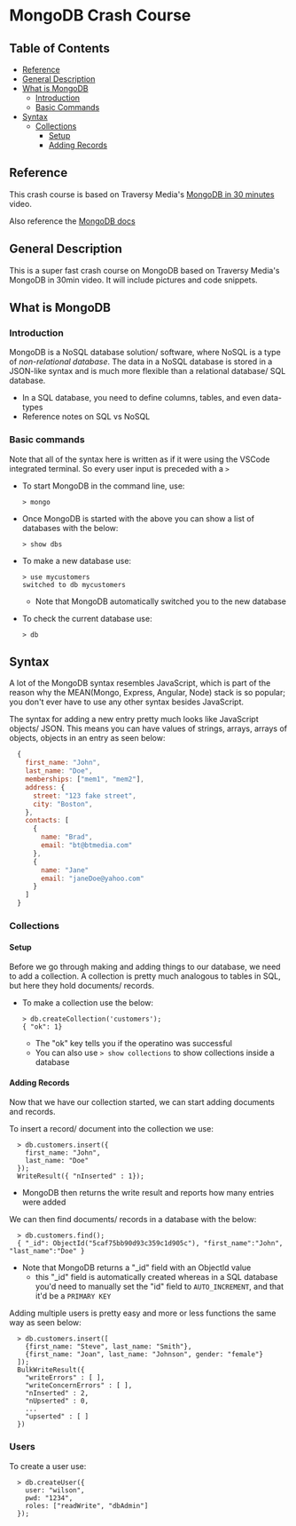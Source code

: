 # MongoDB Crash Course

## Table of Contents

- [Reference](#reference)
- [General Description](#general-description)
- [What is MongoDB](#what-is-mongodb)
  - [Introduction](##introduction)
  - [Basic Commands](##basic-commands)
- [Syntax](#syntax)
  - [Collections](##collections)
    - [Setup](##setup)
    - [Adding Records](##adding-records)

## Reference

This crash course is based on Traversy Media's [MongoDB in 30 minutes](https://www.youtube.com/watch?v=pWbMrx5rVBE) video.

Also reference the [MongoDB docs](https://docs.mongodb.com/manual/reference/)

## General Description

This is a super fast crash course on MongoDB based on Traversy Media's MongoDB in 30min video. It will include pictures and code snippets.

## What is MongoDB

### Introduction

MongoDB is a NoSQL database solution/ software, where NoSQL is a type of *non-relational database*. The data in a NoSQL database is stored in a JSON-like syntax and is much more flexible than a relational database/ SQL database.
- In a SQL database, you need to define columns, tables, and even data-types
- Reference notes on SQL vs NoSQL

### Basic commands

Note that all of the syntax here is written as if it were using the VSCode integrated terminal. So every user input is preceded with a `>`

- To start MongoDB in the command line, use:
    ```
    > mongo
    ```

- Once MongoDB is started with the above you can show a list of databases with the below:
    ```
    > show dbs
    ```

- To make a new database use:
    ```
    > use mycustomers
    switched to db mycustomers
    ```
  - Note that MongoDB automatically switched you to the new database

- To check the current database use:
  ```
  > db
  ```

## Syntax

A lot of the MongoDB syntax resembles JavaScript, which is part of the reason why the MEAN(Mongo, Express, Angular, Node) stack is so popular; you don't ever have to use any other syntax besides JavaScript.

The syntax for adding a new entry pretty much looks like JavaScript objects/ JSON. This means you can have values of strings, arrays, arrays of objects, objects in an entry as seen below:
  ```js
    {
      first_name: "John",
      last_name: "Doe",
      memberships: ["mem1", "mem2"],
      address: {
        street: "123 fake street",
        city: "Boston",
      },
      contacts: [
        {
          name: "Brad",
          email: "bt@btmedia.com"
        },
        {
          name: "Jane"
          email: "janeDoe@yahoo.com"
        }
      ]
    }
  ```

### Collections

#### Setup

Before we go through making and adding things to our database, we need to add a collection. A collection is pretty much analogous to tables in SQL, but here they hold documents/ records.

- To make a collection use the below:
  ```
  > db.createCollection('customers');
  { "ok": 1}
  ```
  - The "ok" key tells you if the operatino was successful
  - You can also use `> show collections` to show collections inside a database

#### Adding Records

Now that we have our collection started, we can start adding documents and records.

To insert a record/ document into the collection we use:
  ```
    > db.customers.insert({
      first_name: "John",
      last_name: "Doe"
    });
    WriteResult({ "nInserted" : 1});
  ```
  - MongoDB then returns the write result and reports how many entries were added

We can then find documents/ records in a database with the below:
  ```
    > db.customers.find();
    { "_id": ObjectId("5caf75bb90d93c359c1d905c"), "first_name":"John", "last_name":"Doe" }
  ```
- Note that MongoDB returns a "_id" field with an ObjectId value
  - this "_id" field is automatically created whereas in a SQL database you'd need to manually set the "id" field to `AUTO_INCREMENT`, and that it'd be a `PRIMARY KEY`


Adding multiple users is pretty easy and more or less functions the same way as seen below:
  ```
    > db.customers.insert([
      {first_name: "Steve", last_name: "Smith"},
      {first_name: "Joan", last_name: "Johnson", gender: "female"}
    ]);
    BulkWriteResult({
      "writeErrors" : [ ],
      "writeConcernErrors" : [ ],
      "nInserted" : 2,
      "nUpserted" : 0,
      ...
      "upserted" : [ ]
    })
  ```

### Users

To create a user use:
```
  > db.createUser({
    user: "wilson",
    pwd: "1234",
    roles: ["readWrite", "dbAdmin"]
  });
```

